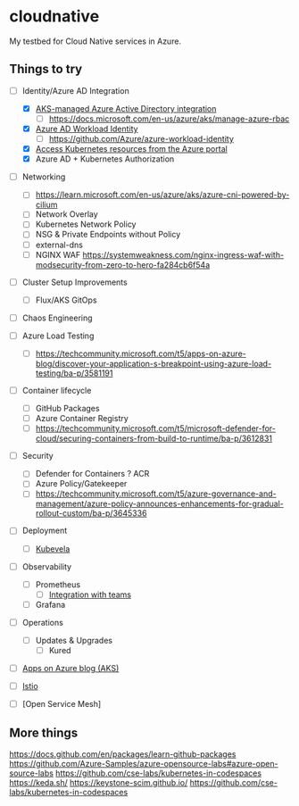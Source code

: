 # cloudnative

My testbed for Cloud Native services in Azure.

## Things to try

* [ ] Identity/Azure AD Integration
  * [x] [AKS-managed Azure Active Directory integration ](https://docs.microsoft.com/en-us/azure/aks/managed-aad)
    * [ ] https://docs.microsoft.com/en-us/azure/aks/manage-azure-rbac
  * [x] [Azure AD Workload Identity](https://azure.github.io/azure-workload-identity/)
    * [ ] <https://github.com/Azure/azure-workload-identity>
  * [x] [Access Kubernetes resources from the Azure portal](https://docs.microsoft.com/en-us/azure/aks/kubernetes-portal)
  * [x] Azure AD + Kubernetes Authorization
* [ ] Networking
  * [ ] https://learn.microsoft.com/en-us/azure/aks/azure-cni-powered-by-cilium
  * [ ] Network Overlay
  * [ ] Kubernetes Network Policy
  * [ ] NSG & Private Endpoints without Policy
  * [ ] external-dns
  * [ ] NGINX WAF <https://systemweakness.com/nginx-ingress-waf-with-modsecurity-from-zero-to-hero-fa284cb6f54a>
* [ ] Cluster Setup Improvements
  * [ ] Flux/AKS GitOps
* [ ] Chaos Engineering
* [ ] Azure Load Testing
  * [ ] https://techcommunity.microsoft.com/t5/apps-on-azure-blog/discover-your-application-s-breakpoint-using-azure-load-testing/ba-p/3581191
* [ ] Container lifecycle
  * [ ] GitHub Packages
  * [ ] Azure Container Registry
  * [ ] <https://techcommunity.microsoft.com/t5/microsoft-defender-for-cloud/securing-containers-from-build-to-runtime/ba-p/3612831>
* [ ] Security
  * [ ] Defender for Containers ? ACR
  * [ ] Azure Policy/Gatekeeper
  * [ ] https://techcommunity.microsoft.com/t5/azure-governance-and-management/azure-policy-announces-enhancements-for-gradual-rollout-custom/ba-p/3645336
* [ ] Deployment
  * [ ] [Kubevela](https://kubevela.io/)
* [ ] Observability
  * [ ] Prometheus
    * [ ] [Integration with teams](https://github.com/prometheus-msteams/prometheus-msteams)
  * [ ] Grafana
* [ ] Operations
  * [ ] Updates & Upgrades
    * [ ] Kured
* [ ] [Apps on Azure blog (AKS)](https://techcommunity.microsoft.com/t5/apps-on-azure-blog/bg-p/AppsonAzureBlog/label-name/Azure%20Kubernetes%20Service)

* [ ] [Istio](https://istio.io/latest/docs/)
* [ ] [Open Service Mesh]
## More things

<https://docs.github.com/en/packages/learn-github-packages>
<https://github.com/Azure-Samples/azure-opensource-labs#azure-open-source-labs>
<https://github.com/cse-labs/kubernetes-in-codespaces>
<https://keda.sh/>
<https://keystone-scim.github.io/>
<https://github.com/cse-labs/kubernetes-in-codespaces>
